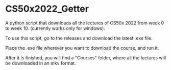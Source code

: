 # CS50x2022_Getter
A python script that downloads all the lectures of CS50x 2022 from week 0 to week 10. (currently works only for windows).

To use this script, go to the releases and download the latest .exe file.

Place the .exe file wherever you want to download the course, and run it.

After it is finished, you will find a "Courses" folder, where all the lectures will be downloaded in an mkv format.
